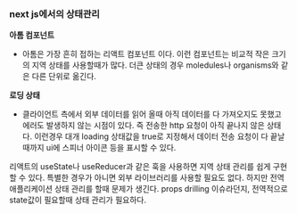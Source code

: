 ### next js에서의 상태관리

**아톰 컴포넌트**

- 아톰은 가장 흔히 접하는 리액트 컴포넌트 이다. 이런 컴포넌트는 비교적 작은 크기의 지역 상태를 사용할때가 많다. 더큰 상태의 경우 moledules나 organisms와 같은 다른 단위로 옮긴다.

**로딩 상태**

- 클라이언트 측에서 외부 데이터를 읽어 올때 아직 데이터를 다 가져오지도 못했고 에러도 발생하지 않는 시점이 있다. 즉 전송한 http 요청이 아직 끝나지 않은 상태다. 이런경우 대개 loading 상태값을 true로 지정해서 데이터 전송 요청이 다 끝날 때까지 ui에 스피너 아이콘 등을 표시할 수 있다.

리액트의 useState나 useReducer과 같은 훅을 사용하면 지역 상태 관리를 쉽게 구현할 수 있다. 특별한 경우가 아니면 외부 라이브러리를 사용할 필요도 없다. 하지만 전역 애플리케이션 상태 관리를 할때 문제가 생긴다. props drilling 이슈라던지, 전역적으로 state값이 필요할때 상태 관리가 필요하다.
